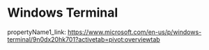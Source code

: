 # Windows Terminal

propertyName1_link: https://www.microsoft.com/en-us/p/windows-terminal/9n0dx20hk701?activetab=pivot:overviewtab